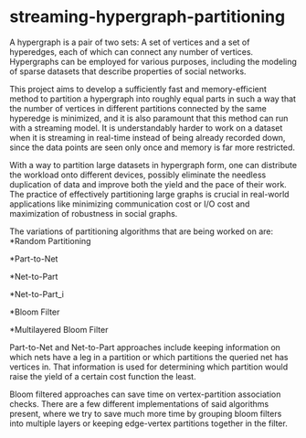 # streaming-hypergraph-partitioning

A hypergraph is a pair of two sets: A set of vertices and a set of hyperedges, each of which can connect any number of vertices. 
Hypergraphs can be employed for various purposes, including the modeling of sparse datasets that describe properties of social networks.

This project aims to develop a sufficiently fast and memory-efficient method to partition a hypergraph into roughly equal parts in such a way that the number of vertices in different 
partitions connected by the same hyperedge is minimized, and it is also paramount that this method can run with a streaming model. 
It is understandably harder to work on a dataset when it is streaming in real-time instead of being already recorded down, since 
the data points are seen only once and memory is far more restricted.

With a way to partition large datasets in hypergraph form, one can distribute the workload onto different devices, 
possibly eliminate the needless duplication of data and improve both the yield and the pace of their work. 
The practice of effectively partitioning large graphs is crucial in real-world applications like minimizing communication cost or I/O cost and maximization of robustness in social graphs.

The variations of partitioning algorithms that are being worked on are:
*Random Partitioning

*Part-to-Net

*Net-to-Part

*Net-to-Part_i

*Bloom Filter

*Multilayered Bloom Filter


Part-to-Net and Net-to-Part approaches include keeping information on which nets have a leg
in a partition or which partitions the queried net has vertices in. That information is used
for determining which partition would raise the yield of a certain cost function the least.

Bloom filtered approaches can save time on vertex-partition association checks. There are 
a few different implementations of said algorithms present, where we try to save much more
time by grouping bloom filters into multiple layers or keeping edge-vertex partitions
together in the filter.
